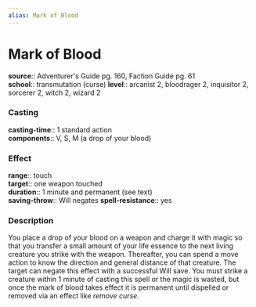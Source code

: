 ```yaml
---
alias: Mark of Blood
---
```


# Mark of Blood 

**source**:: Adventurer's Guide pg. 160, Faction Guide pg. 61  
**school**:: transmutation (curse)
**level**:: arcanist 2, bloodrager 2, inquisitor 2, sorcerer 2, witch 2, wizard 2

### Casting 

**casting-time**:: 1 standard action  
**components**:: V, S, M (a drop of your blood)

### Effect 

**range**:: touch  
**target**:: one weapon touched  
**duration**:: 1 minute and permanent (see text)  
**saving-throw**:: Will negates
**spell-resistance**:: yes

### Description 

You place a drop of your blood on a weapon and charge it with magic so that you transfer a small amount of your life essence to the next living creature you strike with the weapon. Thereafter, you can spend a move action to know the direction and general distance of that creature. The target can negate this effect with a successful Will save. You must strike a creature within 1 minute of casting this spell or the magic is wasted, but once the mark of blood takes effect it is permanent until dispelled or removed via an effect like *remove curse*.
